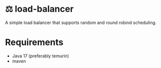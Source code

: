 # ⚖️ load-balancer
A simple load balancer that supports random and round robind scheduling.

# Requirements
- Java 17 (preferably temurin)
- maven

